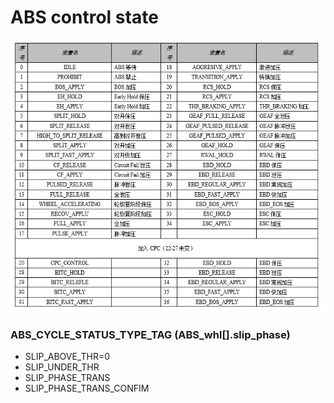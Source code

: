 # ABS control state

![ABS_Control_State](./img/ABS_control_state.png)


### ABS_CYCLE_STATUS_TYPE_TAG (ABS_whl[].slip_phase)
- SLIP_ABOVE_THR=0
- SLIP_UNDER_THR
- SLIP_PHASE_TRANS
- SLIP_PHASE_TRANS_CONFIM
  
